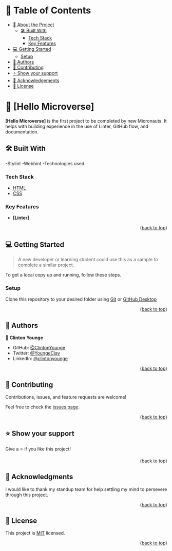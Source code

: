 <a name="readme-top"></a>

# 📗 Table of Contents

- [📖 About the Project](#about-project)
  - [🛠 Built With](#built-with)
    - [Tech Stack](#tech-stack)
    - [Key Features](#key-features)
- [💻 Getting Started](#getting-started)
  - [Setup](#setup)
- [👥 Authors](#authors)
- [🤝 Contributing](#contributing)
- [⭐️ Show your support](#support)
- [🙏 Acknowledgements](#acknowledgements)
- [📝 License](#license)

# 📖 [Hello Microverse] <a name="about-project"></a>

**[Hello Microverse]** is the first project to be completed by new Micronauts. It helps with building experience in the use of Linter, GitHub flow, and documentation.

## 🛠 Built With <a name="built-with"></a>
-Stylint
-Webhint
-Technologies used

### Tech Stack <a name="tech-stack"></a>

<ul>
  <li><a href="https://html.spec.whatwg.org/multipage/">HTML</a></li>
  <li><a href="https://www.w3.org/Style/CSS/Overview.en.html">CSS</a></li>
</ul>

### Key Features <a name="key-features"></a>
- **[Linter]**

<p align="right">(<a href="#readme-top">back to top</a>)</p>

## 💻 Getting Started <a name="getting-started"></a>

> A new developer or learning student could use this as a sample to complete a similar project.

To get a local copy up and running, follow these steps.

### Setup

Clone this repository to your desired folder using <a href="https://gitforwindows.org/">Git</a> or <a href="https://desktop.github.com/">GitHub Desktop</a>

<p align="right">(<a href="#readme-top">back to top</a>)</p>

## 👥 Authors <a name="authors"></a>

👤 **Clinton Younge**

- GitHub: [@ClintonYounge](https://github.com/ClintonYounge)
- Twitter: [@YoungeCjay](https://twitter.com/YoungeCjay)
- LinkedIn: [@clintonyounge](https://www.linkedin.com/in/clinton-younge-83386a25a/)

<p align="right">(<a href="#readme-top">back to top</a>)</p>

## 🤝 Contributing <a name="contributing"></a>

Contributions, issues, and feature requests are welcome!

Feel free to check the [issues page](../../issues/).

<p align="right">(<a href="#readme-top">back to top</a>)</p>

## ⭐️ Show your support <a name="support"></a>

Give a ⭐️ if you like this project!

<p align="right">(<a href="#readme-top">back to top</a>)</p>

## 🙏 Acknowledgments <a name="acknowledgements"></a>

I would like to thank my standup team for help settling my mind to persevere through this project.

<p align="right">(<a href="#readme-top">back to top</a>)</p>

## 📝 License <a name="license"></a>

This project is [MIT](./LICENSE) licensed.

<p align="right">(<a href="#readme-top">back to top</a>)</p>
